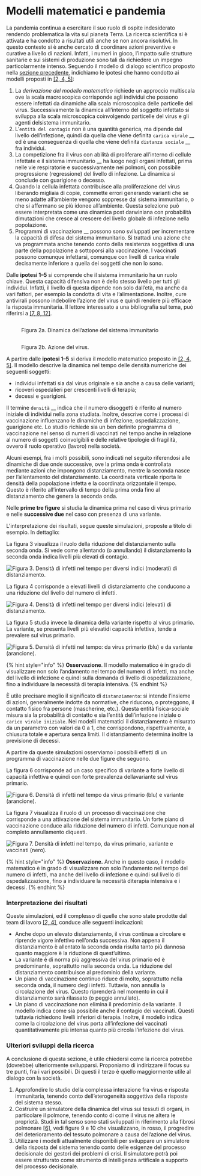 # Modelli matematici e pandemia

La pandemia continua a esercitare il suo ruolo di ospite indesiderato rendendo problematica la vita sul pianeta Terra. La ricerca scientifica si è attivata e ha condotto a risultati utili anche se non ancora risolutivi. In questo contesto si è anche cercato di coordinare azioni preventive e curative a livello di nazioni. Infatti, i numeri in gioco, l’impatto sulle strutture sanitarie e sui sistemi di produzione sono tali da richiedere un impegno particolarmente intenso. Seguendo il modello di dialogo scientifico proposto nella [sezione precedente](quale-dialogo-fra-matematica-scienze-naturali-e-sociali.md), indichiamo le ipotesi che hanno condotto ai modelli proposti in [\[2, 4, 5\]](riferimenti-bibliografici.md):

1. La _derivazione del modello matematico_ richiede un approccio multiscala ove la scala macroscopica corrisponde agli individui che possono essere infettati da dinamiche alla scala microscopica delle particelle del virus. Successivamente la dinamica all’interno del soggetto infettato si sviluppa alla scala microscopica coinvolgendo particelle del virus e gli agenti delsistema immunitario.
2. L’`entità del contagio` non è una quantità generica, ma dipende dal livello dell’infezione, quindi da quella che viene definita `carica virale` __ ed è una conseguenza di quella che viene definita `distanza sociale` __ fra individui.
3. La competizione fra il virus con abilità di proliferare all’interno di cellule infettate e il sistema immunitario __ ha luogo negli organi infettati, prima nelle vie respiratorie e successivamente nei polmoni, con possibile progressione (regressione) del livello di infezione. La dinamica si conclude con guarigione o decesso.
4. Quando la cellula infettata contribuisce alla proliferazione del virus liberando migliaia di copie, commette errori generando varianti che se meno adatte all’ambiente vengono soppresse dal sistema immunitario, o che si affermano se più idonee all’ambiente. Questa selezione può essere interpretata come una dinamica post darwiniana con probabilità dimutazioni che cresce al crescere del livello globale di infezione nella popolazione.
5. Programmi di vaccinazione __ possono sono sviluppati per incrementare la capacità di difesa del sistema immunitario. Si trattadi una azione che va programmata anche tenendo conto della resistenza soggettiva di una parte della popolazione a sottoporsi alla vaccinazione. I vaccinati possono comunque infettarsi, comunque con livelli di carica virale decisamente inferiore a quella dei soggetti che non lo sono.

Dalle  **ipotesi  1–5** si   comprende che il sistema immunitario ha un ruolo chiave. Questa capacità difensiva non è dello stesso livello per tutti gli individui. Infatti, il livello di questa dipende non solo dall’età, ma anche da vari fattori, per esempio la condotta di vita e l’alimentazione. Inoltre, cure antivirali possono indebolire l’azione del virus e quindi rendere più efficace la risposta immunitaria. Il lettore interessato a una bibliografia sul tema, può riferirsi a [\[7, 8, 12\]](riferimenti-bibliografici.md).

<div>

<figure><img src="../.gitbook/assets/Screenshot 2022-12-01 alle 14.57.25 copia.png" alt=""><figcaption><p>​​Figura 2a. Dinamica dell’azione del sistema immunitario<br></p></figcaption></figure>

 

<figure><img src="../.gitbook/assets/Screenshot 2022-12-01 alle 14.57.25 (1).png" alt=""><figcaption><p>​​Figura 2b. Azione del virus.<br></p></figcaption></figure>

</div>

A partire dalle **ipotesi 1–5** si deriva il modello matematico proposto in [\[2, 4, 5\]](riferimenti-bibliografici.md). Il modello descrive la dinamica nel tempo delle densità numeriche dei seguenti soggetti:&#x20;

* individui infettati sia dal virus originale e sia anche a causa delle varianti;
* ricoveri ospedalieri per crescenti livelli di terapia;
* decessi e guarigioni.

Il termine `densità` __ indica che il numero disoggetti è  riferito al numero iniziale di individui nella zona studiata. Inoltre, descrive come i processi di vaccinazione influenzano le dinamiche di infezione, ospedalizzazione, guarigione etc. Lo studio richiede sia un ben definito programma di vaccinazione nel senso di numeri di vaccinati nel tempo anche in relazione al numero di soggetti coinvolgibili e delle relative tipologie di fragilità, ovvero il ruolo operativo (lavoro) nella società.

Alcuni esempi, fra i molti possibili, sono indicati nel seguito riferendosi alle dinamiche di due onde successive, ove la prima onda è controllata mediante azioni che impongono distanziamento, mentre la seconda nasce per l’allentamento del distanziamento. La coordinata verticale riporta le densità della popolazione infetta e la coordinata orizzontale il tempo. Questo è riferito all’intervallo di tempo della prima onda fino al distanziamento che genera la seconda onda.&#x20;

Nelle **prime tre figure** si studia la dinamica prima nel caso di virus primario e nelle **successive due** nel caso con presenza di una variante.&#x20;

L’interpretazione dei risultati, segue queste simulazioni, proposte a titolo di esempio. In dettaglio:

La figura 3 visualizza il ruolo della riduzione del distanziamento sulla seconda onda. Si vede come allentando (o annullando) il distanziamento la seconda onda indica livelli più elevati di contagio.

![Figura 3. Densità di infetti nel tempo per diversi indici (moderati) di distanziamento.](<../.gitbook/assets/Schermata 2022-01-23 alle 12.53.03.png>)

La figura 4 corrisponde a elevati livelli di distanziamento che conducono a una riduzione del livello del numero di infetti.

![Figura 4. Densità di infetti nel tempo per diversi indici (elevati) di distanziamento.](<../.gitbook/assets/Schermata 2022-01-23 alle 12.53.14.png>)

La figura 5 studia invece la dinamica della variante rispetto al virus primario. La variante, se presenta livelli più elevatidi capacità infettiva, tende a prevalere sul virus primario.

![Figura 5. Densità di infetti nel tempo: da virus primario (blu) e da variante (arancione).](<../.gitbook/assets/Schermata 2022-01-23 alle 12.53.20.png>)

{% hint style="info" %}
**Osservazione**. Il modello matematico è in grado di visualizzare non solo l’andamento nel tempo del numero di infetti, ma anche del livello di infezione e quindi sulla domanda di livello di ospedalizzazione, fino a individuare la necessità di terapia intensiva.
{% endhint %}

È  utile precisare meglio il significato di `distanziamento`: si intende l’insieme di azioni, generalmente indotte da normative, che riducono, o proteggono, il contatto fisico fra persone (mascherine, etc.). Questa entità fisica-sociale misura sia la probabilità di contatto e sia l’entità dell’infezione iniziale o `carico virale iniziale`. Nei modelli matematici il distanziamento è misurato da un parametro con valori da 0 a 1, che corrispondono, rispettivamente, a chiusura totale e apertura senza limiti. Il distanziamento determina inoltre la previsione di decessi.

A partire da queste simulazioni osserviamo i possibili effetti di un programma di vaccinazione nelle due figure che seguono.

La figura 6 corrisponde ad un caso specifico di variante a forte livello di capacità infettiva e quindi con forte prevalenza dellavariante sul virus primario.

![Figura 6. Densità di infetti nel tempo da virus primario (blu) e variante (arancione).](<../.gitbook/assets/Schermata 2022-01-23 alle 12.53.27.png>)

La figura 7 visualizza il ruolo di un processo di vaccinazione che corrisponde a una attivazione del sistema immunitario. Un forte piano di vaccinazione conduce alla riduzione del numero di infetti. Comunque non al completo annullamento diquesti.

![Figura 7. Densità di infetti nel tempo, da virus primario, variante e vaccinati (nero).](<../.gitbook/assets/Schermata 2022-01-23 alle 12.53.34.png>)

{% hint style="info" %}
**Osservazione.** Anche in questo caso, il modello matematico è in grado di visualizzare non solo l’andamento nel tempo del numero di infetti, ma anche del livello di infezione e quindi sul livello di ospedalizzazione, fino a individuare la necessità diterapia intensiva e i decessi.
{% endhint %}

### Interpretazione dei risultati

Queste simulazioni, ed il complesso di quelle che sono state prodotte dal team di lavoro [\[2, 4\]](riferimenti-bibliografici.md), conduce alle seguenti indicazioni:

* Anche dopo un elevato distanziamento, il virus continua a circolare e riprende vigore infettivo nell’onda successiva. Non appena il  distanziamento è allentato la seconda onda risulta tanto più dannosa quanto maggiore è la riduzione di quest’ultimo.
* La variante è di  norma più aggressiva del virus primario ed è predominante, soprattutto nella seconda onda. La riduzione del distanziamento contribuisce al predominio della variante.
* Un piano di vaccinazione continuo riduce di molto, soprattutto nella seconda onda, il numero degli infetti. Tuttavia, non annulla la  circolazione del virus. Questo riprenderà nel momento in cui il distanziamento sarà rilassato (o peggio annullato).
* Un piano di vaccinazione non elimina il predominio della variante. Il modello indica come sia possibile anche il contagio dei vaccinati. Questi tuttavia richiedono livelli inferiori di terapia. Inoltre, il modello indica come la circolazione del virus porta all’infezione dei  vaccinati quantitativamente più intensa quanto più circola  l’infezione del virus.

### Ulteriori sviluppi della ricerca

A conclusione di questa sezione, è utile chiedersi come la ricerca potrebbe (dovrebbe) ulteriormente svilupparsi. Proponiamo di indirizzare il focus su tre punti, fra i vari possibili. Di questi il terzo è quello maggiormente utile al dialogo con la società.

1. Approfondire lo studio della complessa interazione fra virus e risposta immunitaria, tenendo conto dell’eterogeneità soggettiva della risposte del sistema stesso.
2. Costruire un simulatore della dinamica del virus sui tessuti di organi, in particolare il polmone, tenendo conto di come il virus ne altera le proprietà. Studi in tal senso sono stati sviluppati in riferimento alla fibrosi polmonare [\[6\]](riferimenti-bibliografici.md), vedi figure 9 e 10 che visualizzano, in rosso, il progredire del deterioramento del tessuto polmonare a causa dell’azione del virus.
3. Utilizzare i modelli attualmente disponibili per sviluppare un simulatore della risposta del sistema tenendo conto delle esigenze del processo decisionale dei gestori dei problemi di crisi. Il simulatore potrà poi essere strutturato come strumento di intelligenza artificale a supporto del processo decisionale.

